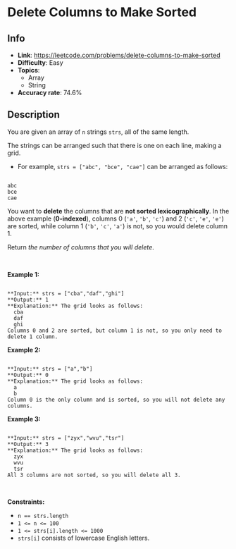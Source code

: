 # Delete Columns to Make Sorted

## Info  
- **Link**: https://leetcode.com/problems/delete-columns-to-make-sorted
- **Difficulty**: Easy  
- **Topics**:   
    - Array
    - String
- **Accuracy rate**: 74.6%  

## Description  
    
You are given an array of `n` strings `strs`, all of the same length.


The strings can be arranged such that there is one on each line, making a grid.


* For example, `strs = ["abc", "bce", "cae"]` can be arranged as follows:



```

abc
bce
cae

```

You want to **delete** the columns that are **not sorted lexicographically**. In the above example (**0-indexed**), columns 0 (`'a'`, `'b'`, `'c'`) and 2 (`'c'`, `'e'`, `'e'`) are sorted, while column 1 (`'b'`, `'c'`, `'a'`) is not, so you would delete column 1.


Return *the number of columns that you will delete*.


 


**Example 1:**



```

**Input:** strs = ["cba","daf","ghi"]
**Output:** 1
**Explanation:** The grid looks as follows:
  cba
  daf
  ghi
Columns 0 and 2 are sorted, but column 1 is not, so you only need to delete 1 column.

```

**Example 2:**



```

**Input:** strs = ["a","b"]
**Output:** 0
**Explanation:** The grid looks as follows:
  a
  b
Column 0 is the only column and is sorted, so you will not delete any columns.

```

**Example 3:**



```

**Input:** strs = ["zyx","wvu","tsr"]
**Output:** 3
**Explanation:** The grid looks as follows:
  zyx
  wvu
  tsr
All 3 columns are not sorted, so you will delete all 3.

```

 


**Constraints:**


* `n == strs.length`
* `1 <= n <= 100`
* `1 <= strs[i].length <= 1000`
* `strs[i]` consists of lowercase English letters.


  
    